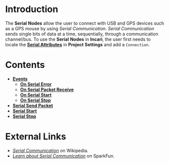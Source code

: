 # Introduction

The **Serial** **Nodes** allow the user to connect with USB and GPS devices such as a GPS mouse by using *Serial* *Communication*. *Serial* *Communication* sends single bits of data at a time, sequentially, through a communication channel/bus. To use the **Serial** **Nodes** in **Incari**, the user first needs to locate the [**Serial Attributes**](https://docs.incari.com/2021.4/modules/project-settings#serial) in **Project** **Settings** and add a `Connection`.


# Contents

* [**Events**](events/)
  * [**On Serial Error**](events/onserialerror.md)
  * [**On Serial Packet Receive**](events/onserialpacketreceive.md)
  * [**On Serial Start**](events/onserialstart.md)
  * [**On Serial Stop**](events/onserialstop.md)
* [**Serial Send Packet**](serialsendpacket.md)
* [**Serial Start**](serialstart.md)
* [**Serial Stop**](serialstop.md)


# External Links

* [*Serial Communication*](https://en.wikipedia.org/wiki/Serial_communication) on Wikipedia.
* [*Learn about Serial Communication*](https://learn.sparkfun.com/tutorials/serial-communication/all) on SparkFun. 
